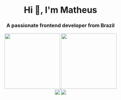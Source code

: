 <h1 align="center">Hi 👋, I'm Matheus</h1>
<h3 align="center">A passionate frontend developer from Brazil</h3>

<div align="center">
  <a href="https://github.com/matheussbacelar">
  <img height="180em" src="https://github-readme-stats.vercel.app/api?username=matheussbacelar&show_icons=true&theme=github_dark"/>
  <img height="180em" src="https://github-readme-stats.vercel.app/api/top-langs/?username=matheussbacelar&layout=compact&langs_count=7&theme=github_dark"/>
</div>

<div align="center">
  <a href="https://twitter.com/matheussbacelar?lang=bg" target="_blank"><img src="https://img.shields.io/badge/Twitter-1DA1F2?style=for-the-badge&logo=twitter&logoColor=white" target="_blank"></a>
    <a href="https://www.linkedin.com/in/matheussbacelar/" target="_blank"><img src="https://img.shields.io/badge/LinkedIn-0077B5?style=for-the-badge&logo=linkedin&logoColor=white" target="_blank"></a>
</div>

